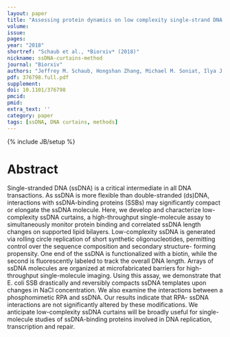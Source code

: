 ```yaml
---
layout: paper
title: "Assessing protein dynamics on low complexity single-strand DNA curtains"
volume: 
issue: 
pages: 
year: "2018"
shortref: "Schaub et al., *Biorxiv* (2018)"
nickname: ssDNA-curtains-method
journal: "Biorxiv"
authors: "Jeffrey M. Schaub, Hongshan Zhang, Michael M. Soniat, Ilya J. Finkelstein"
pdf: 376798.full.pdf 
supplement: 
doi: 10.1101/376798 
pmcid: 
pmid: 
extra_text: ''
category: paper
tags: [ssDNA, DNA curtains, methods]
---
```

{% include JB/setup %}

# Abstract

Single-stranded DNA (ssDNA) is a critical intermediate in all DNA transactions. As ssDNA is more flexible than double-stranded (ds)DNA, interactions with ssDNA-binding proteins (SSBs) may significantly compact or elongate the ssDNA molecule. Here, we develop and characterize low-complexity ssDNA curtains, a high-throughput single-molecule assay to simultaneously monitor protein binding and correlated ssDNA length changes on supported lipid bilayers. Low-complexity ssDNA is generated via rolling circle replication of short synthetic oligonucleotides, permitting control over the sequence composition and secondary structure- forming propensity. One end of the ssDNA is functionalized with a biotin, while the second is fluorescently labeled to track the overall DNA length. Arrays of ssDNA molecules are organized at microfabricated barriers for high-throughput single-molecule imaging. Using this assay, we demonstrate that E. coli SSB drastically and reversibly compacts ssDNA templates upon changes in NaCl concentration. We also examine the interactions between a phosphomimetic RPA and ssDNA. Our results indicate that RPA- ssDNA interactions are not significantly altered by these modifications. We anticipate low-complexity ssDNA curtains will be broadly useful for single-molecule studies of ssDNA-binding proteins involved in DNA replication, transcription and repair.

